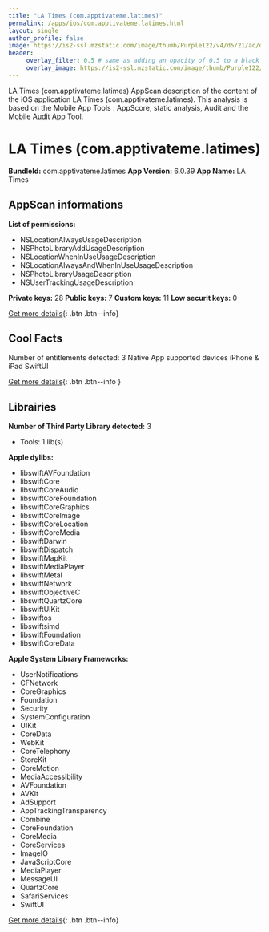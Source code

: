 ```yaml
---
title: "LA Times (com.apptivateme.latimes)"
permalink: /apps/ios/com.apptivateme.latimes.html
layout: single
author_profile: false
image: https://is2-ssl.mzstatic.com/image/thumb/Purple122/v4/d5/21/ac/d521ac2c-7f9f-66ad-4cfd-ed447be57cc3/AppIcon-0-0-1x_U007emarketing-0-0-0-7-0-0-sRGB-0-0-0-GLES2_U002c0-512MB-85-220-0-0.png/512x512bb.jpg
header: 
     overlay_filter: 0.5 # same as adding an opacity of 0.5 to a black background
     overlay_image: https://is2-ssl.mzstatic.com/image/thumb/Purple122/v4/d5/21/ac/d521ac2c-7f9f-66ad-4cfd-ed447be57cc3/AppIcon-0-0-1x_U007emarketing-0-0-0-7-0-0-sRGB-0-0-0-GLES2_U002c0-512MB-85-220-0-0.png/512x512bb.jpg
---
```

LA Times (com.apptivateme.latimes) AppScan description of the content of the iOS application LA Times (com.apptivateme.latimes). This analysis is based on the Mobile App Tools : AppScore, static analysis, Audit and the Mobile Audit App Tool.

# LA Times (com.apptivateme.latimes)

**BundleId:** com.apptivateme.latimes
**App Version:** 6.0.39
**App Name:** LA Times


## AppScan informations 

**List of permissions:** 
- NSLocationAlwaysUsageDescription
- NSPhotoLibraryAddUsageDescription
- NSLocationWhenInUseUsageDescription
- NSLocationAlwaysAndWhenInUseUsageDescription
- NSPhotoLibraryUsageDescription
- NSUserTrackingUsageDescription
  
  
**Private keys:** 28
**Public keys:** 7
**Custom keys:** 11
**Low securit keys:** 0
  
[Get more details](/pricing.html){: .btn .btn--info}

## Cool Facts

Number of entitlements detected: 3
Native App
supported devices iPhone & iPad
SwiftUI
  
[Get more details](/pricing.html){: .btn .btn--info }

## Librairies 
**Number of Third Party Library detected:** 3
- Tools: 1 lib(s)


**Apple dylibs:**
- libswiftAVFoundation
- libswiftCore
- libswiftCoreAudio
- libswiftCoreFoundation
- libswiftCoreGraphics
- libswiftCoreImage
- libswiftCoreLocation
- libswiftCoreMedia
- libswiftDarwin
- libswiftDispatch
- libswiftMapKit
- libswiftMediaPlayer
- libswiftMetal
- libswiftNetwork
- libswiftObjectiveC
- libswiftQuartzCore
- libswiftUIKit
- libswiftos
- libswiftsimd
- libswiftFoundation
- libswiftCoreData


**Apple System Library Frameworks:**
- UserNotifications
- CFNetwork
- CoreGraphics
- Foundation
- Security
- SystemConfiguration
- UIKit
- CoreData
- WebKit
- CoreTelephony
- StoreKit
- CoreMotion
- MediaAccessibility
- AVFoundation
- AVKit
- AdSupport
- AppTrackingTransparency
- Combine
- CoreFoundation
- CoreMedia
- CoreServices
- ImageIO
- JavaScriptCore
- MediaPlayer
- MessageUI
- QuartzCore
- SafariServices
- SwiftUI


  
[Get more details](/pricing.html){: .btn .btn--info}

